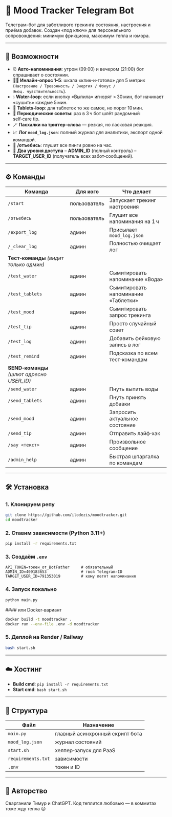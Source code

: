# 🧠 Mood Tracker Telegram Bot

Телеграм-бот для заботливого трекинга состояния, настроения и приёма добавок.
Создан «под ключ» для персонального сопровождения: минимум фрикциона, максимум тепла и юмора.

---

## 🚀 Возможности

* ⏰ **Авто-напоминания**: утром (09:00) и вечером (21:00) бот спрашивает о состоянии.
* 🧑‍⚕️ **Инлайн-опрос 1–5**: шкала «клик-и-готово» для 5 метрик
  (`Настроение / Тревожность / Энергия / Фокус / Эмоц. чувствительность`).
* 💧 **Water‑loop**: если кнопку «Выпила» игнорят > 30 мин, бот начинает «сушить» каждые 5 мин.
* 💊 **Tablets‑loop**: для таблеток то же самое, но порог 10 мин.
* 📌 **Периодические советы**: раз в 3 ч бот шлёт рандомный self‑care tip.
* 🪄 **Пасхалки на триггер‑слова** — резкая, но ласковая реакция.
* 📈 **Лог `mood_log.json`**: полный журнал для аналитики, экспорт одной командой.
* 📴 **/отъебись**: глушит все пинги ровно на час.
* 👫 **Два уровня доступа**
  – **ADMIN\_ID** (полный контроль)
  – **TARGET\_USER\_ID** (получатель всех забот‑сообщений).

---

## ⚙️ Команды

| Команда                                    | Для кого     | Что делает                          |
| ------------------------------------------ | ------------ | ----------------------------------- |
| `/start`                                   | пользователь | Запускает трекинг настроения        |
| `/отъебись`                                | пользователь | Глушит все напоминания на 1 ч       |
| `/export_log`                              | админ        | Присылает `mood_log.json`           |
| `/_clear_log`                              | админ        | Полностью очищает лог               |
| **Тест‑команды** *(видит только админ)*    |              |                                     |
| `/test_water`                              | админ        | Сымитировать напоминание «Вода»     |
| `/test_tablets`                            | админ        | Сымитировать напоминание «Таблетки» |
| `/test_mood`                               | админ        | Сымитировать запрос трекинга        |
| `/test_tip`                                | админ        | Просто случайный совет              |
| `/test_log`                                | админ        | Добавить фейковую запись в лог      |
| `/test_remind`                             | админ        | Подсказка по всем тест‑командам     |
| **SEND‑команды** *(шлют адресно USER\_ID)* |              |                                     |
| `/send_water`                              | админ        | Пнуть выпить воды                   |
| `/send_tablets`                            | админ        | Пнуть принять добавки               |
| `/send_mood`                               | админ        | Запросить актуальное состояние      |
| `/send_tip`                                | админ        | Отправить лайф‑хак                  |
| `/say <текст>`                             | админ        | Произвольное сообщение              |
| `/admin_help`                              | админ        | Быстрая шпаргалка по командам       |

---

## 🛠️ Установка

### 1. Клонируем репу

```bash
git clone https://github.com/ilodezis/moodtracker.git
cd moodtracker
```

### 2. Ставим зависимости (Python 3.11+)

```bash
pip install -r requirements.txt
```

### 3. Создаём `.env`

```env
API_TOKEN=токен_от_BotFather     # обязательный
ADMIN_ID=409183653               # твой Telegram-ID
TARGET_USER_ID=791353019         # кому летят напоминания
```

### 4. Запуск локально

```bash
python main.py
```

\#### или Docker‑вариант

```bash
docker build -t moodtracker .
docker run --env-file .env -d moodtracker
```

### 5. Деплой на Render / Railway

```bash
bash start.sh
```

---

## ☁️ Хостинг

* **Build cmd**: `pip install -r requirements.txt`
* **Start cmd**: `bash start.sh`

---

## 📁 Структура

| Файл               | Назначение                      |
| ------------------ | ------------------------------- |
| `main.py`          | главный асинхронный скрипт бота |
| `mood_log.json`    | журнал состояний                |
| `start.sh`         | хелпер‑запуск для PaaS          |
| `requirements.txt` | зависимости                     |
| `.env`             | токен и ID                      |

---

## 🧸 Авторство

Сварганили Тимур и ChatGPT.
Код теплится любовью — в коммитах тоже жду тепла 😉
